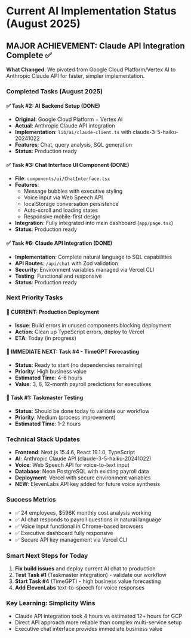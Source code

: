 # Current AI Implementation Status (August 2025)

## MAJOR ACHIEVEMENT: Claude API Integration Complete ✅

**What Changed**: We pivoted from Google Cloud Platform/Vertex AI to Anthropic Claude API for faster, simpler implementation.

### Completed Tasks (August 2025)

#### ✅ Task #2: AI Backend Setup (DONE)
- **Original**: Google Cloud Platform + Vertex AI 
- **Actual**: Anthropic Claude API integration
- **Implementation**: `lib/ai/claude-client.ts` with claude-3-5-haiku-20241022
- **Features**: Chat, query analysis, SQL generation
- **Status**: Production ready

#### ✅ Task #3: Chat Interface UI Component (DONE) 
- **File**: `components/ui/ChatInterface.tsx`
- **Features**: 
  - Message bubbles with executive styling
  - Voice input via Web Speech API
  - localStorage conversation persistence
  - Auto-scroll and loading states
  - Responsive mobile-first design
- **Integration**: Fully integrated into main dashboard (`app/page.tsx`)
- **Status**: Production ready

#### ✅ Task #6: Claude API Integration (DONE)
- **Implementation**: Complete natural language to SQL capabilities
- **API Routes**: `/api/chat` with Zod validation
- **Security**: Environment variables managed via Vercel CLI
- **Testing**: Functional and responsive
- **Status**: Production ready

### Next Priority Tasks

#### 🔄 CURRENT: Production Deployment
- **Issue**: Build errors in unused components blocking deployment
- **Action**: Clean up TypeScript errors, deploy to Vercel
- **ETA**: Today (in progress)

#### 🎯 IMMEDIATE NEXT: Task #4 - TimeGPT Forecasting
- **Status**: Ready to start (no dependencies remaining)
- **Priority**: High business value
- **Estimated Time**: 4-6 hours
- **Value**: 3, 6, 12-month payroll predictions for executives

#### 📝 Task #1: Taskmaster Testing
- **Status**: Should be done today to validate our workflow
- **Priority**: Medium (process improvement)
- **Estimated Time**: 1-2 hours

### Technical Stack Updates
- **Frontend**: Next.js 15.4.6, React 19.1.0, TypeScript
- **AI**: Anthropic Claude API (claude-3-5-haiku-20241022)
- **Voice**: Web Speech API for voice-to-text input
- **Database**: Neon PostgreSQL with existing payroll data
- **Deployment**: Vercel with secure environment variables
- **NEW**: ElevenLabs API key added for future voice synthesis

### Success Metrics
- ✅ 24 employees, $596K monthly cost analysis working
- ✅ AI chat responds to payroll questions in natural language
- ✅ Voice input functional in Chrome-based browsers  
- ✅ Executive dashboard fully responsive
- ✅ Secure API key management via Vercel CLI

### Smart Next Steps for Today
1. **Fix build issues** and deploy current AI chat to production
2. **Test Task #1** (Taskmaster integration) - validate our workflow
3. **Start Task #4** (TimeGPT) - high business value forecasting
4. **Add ElevenLabs** text-to-speech for voice responses

### Key Learning: Simplicity Wins
- Claude API integration took 4 hours vs estimated 12+ hours for GCP
- Direct API approach more reliable than complex multi-service setup
- Executive chat interface provides immediate business value